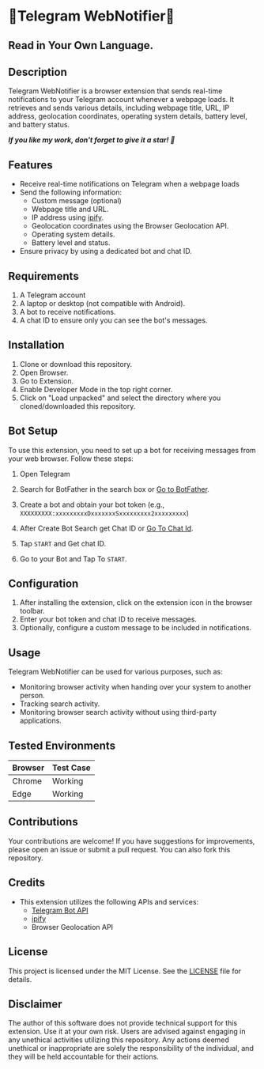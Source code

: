 # 🚀Telegram WebNotifier🚀
 ## Read in Your Own Language.


## Description
Telegram WebNotifier is a browser extension that sends real-time notifications to your Telegram account whenever a webpage loads. It retrieves and sends various details, including webpage title, URL, IP address, geolocation coordinates, operating system details, battery level, and battery status.

***If you like my work, don't forget to give it a star! 🌟***


## Features
- Receive real-time notifications on Telegram when a webpage loads
- Send the following information:
  - Custom message (optional)
  - Webpage title and URL.
  - IP address using [ipify](ipify.org).
  - Geolocation coordinates using the Browser Geolocation API.
  - Operating system details.
  - Battery level and status.
- Ensure privacy by using a dedicated bot and chat ID.

## Requirements
1. A Telegram account
2. A laptop or desktop (not compatible with Android).
3. A bot to receive notifications.
4. A chat ID to ensure only you can see the bot's messages.
## Installation
1. Clone or download this repository.
2. Open Browser.
3. Go to Extension.
4. Enable Developer Mode in the top right corner.
5. Click on "Load unpacked" and select the directory where you cloned/downloaded this repository.
## Bot Setup
To use this extension, you need to set up a bot for receiving messages from your web browser. Follow these steps:

1. Open Telegram
2. Search for BotFather in the search box or [Go to BotFather](https://web.telegram.org/k/#@BotFather).
3. Create a bot and obtain your bot token (e.g., `XXXXXXXXX:xxxxxxxxxDxxxxxxxSxxxxxxxxx2xxxxxxxxx`)
4. After Create Bot Search get Chat ID or [Go To Chat Id](https://web.telegram.org/k/#@chatIDrobot).
 

5. Tap `START` and Get chat ID.
6. Go to your Bot and Tap To `START`.
## Configuration
1. After installing the extension, click on the extension icon in the browser toolbar.
2. Enter your bot token and chat ID to receive messages.
3. Optionally, configure a custom message to be included in notifications.


## Usage
Telegram WebNotifier can be used for various purposes, such as:

- Monitoring browser activity when handing over your system to another person.
- Tracking search activity.
- Monitoring browser search activity without using third-party applications.

## Tested Environments
| Browser |	Test Case |
|-------- | -----------|
| Chrome	| Working    |
| Edge	  | Working    |

## Contributions
Your contributions are welcome! If you have suggestions for improvements, please open an issue or submit a pull request. You can also fork this repository.


## Credits
- This extension utilizes the following APIs and services:
  - [Telegram Bot API](https://core.telegram.org/bots/api)
  - [ipify](https://www.ipify.org/)
  - Browser Geolocation API
 <!-- - Chrome Extension APIs -->


## License
This project is licensed under the MIT License. See the [LICENSE](LICENSE) file for details.

## Disclaimer

The author of this software does not provide technical support for this extension. Use it at your own risk. Users are advised against engaging in any unethical activities utilizing this repository. Any actions deemed unethical or inappropriate are solely the responsibility of the individual, and they will be held accountable for their actions.
